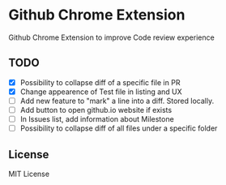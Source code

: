 Github Chrome Extension
=======================

Github Chrome Extension to improve Code review experience

TODO
----

 - [x] Possibility to collapse diff of a specific file in PR
 - [x] Change appearence of Test file in listing and UX
 - [ ] Add new feature to "mark" a line into a diff. Stored locally.
 - [ ] Add button to open github.io website if exists
 - [ ] In Issues list, add information about Milestone
 - [ ] Possibility to collapse diff of all files under a specific folder

License
-------
MIT License
